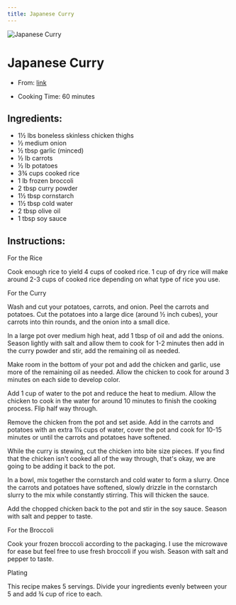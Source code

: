 ```yaml
---
title: Japanese Curry
---
```


![Japanese Curry](https://mealprepmanual.com/wp-content/uploads/2020/11/japanese-curry-wp-copy.jpg)

# Japanese Curry

- From: [link](https://mealprepmanual.com/japanese-curry/)

- Cooking Time: 60 minutes

## Ingredients:

- 1½ lbs boneless skinless chicken thighs
- ½ medium onion
- ½ tbsp garlic (minced)
- ½ lb carrots
- ½ lb potatoes
- 3¾ cups cooked rice
- 1 lb frozen broccoli
- 2 tbsp curry powder
- 1½ tbsp cornstarch
- 1½ tbsp cold water
- 2 tbsp olive oil
- 1 tbsp soy sauce

## Instructions:

For the Rice

Cook enough rice to yield 4 cups of cooked rice. 1 cup of dry rice will make around 2-3 cups of cooked rice depending on what type of rice you use.

For the Curry

Wash and cut your potatoes, carrots, and onion. Peel the carrots and potatoes. Cut the potatoes into a large dice (around ½ inch cubes), your carrots into thin rounds, and the onion into a small dice.

In a large pot over medium high heat, add 1 tbsp of oil and add the onions. Season lightly with salt and allow them to cook for 1-2 minutes then add in the curry powder and stir, add the remaining oil as needed.

Make room in the bottom of your pot and add the chicken and garlic, use more of the remaining oil as needed. Allow the chicken to cook for around 3 minutes on each side to develop color.

Add 1 cup of water to the pot and reduce the heat to medium. Allow the chicken to cook in the water for around 10 minutes to finish the cooking process. Flip half way through.

Remove the chicken from the pot and set aside. Add in the carrots and potatoes with an extra 1¼ cups of water, cover the pot and cook for 10-15 minutes or until the carrots and potatoes have softened.

While the curry is stewing, cut the chicken into bite size pieces. If you find that the chicken isn't cooked all of the way through, that's okay, we are going to be adding it back to the pot.

In a bowl, mix together the cornstarch and cold water to form a slurry. Once the carrots and potatoes have softened, slowly drizzle in the cornstarch slurry to the mix while constantly stirring. This will thicken the sauce.

Add the chopped chicken back to the pot and stir in the soy sauce. Season with salt and pepper to taste.

For the Broccoli

Cook your frozen broccoli according to the packaging. I use the microwave for ease but feel free to use fresh broccoli if you wish. Season with salt and pepper to taste.

Plating

This recipe makes 5 servings. Divide your ingredients evenly between your 5 and add ¾ cup of rice to each.
